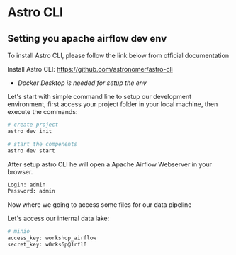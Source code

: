 # Astro CLI
## Setting you apache airflow dev env


To install Astro CLI, please follow the link below from official documentation

Install Astro CLI:
https://github.com/astronomer/astro-cli

* *Docker Desktop is needed for setup the env*

Let's start with simple command line to setup our development environment, first access your project folder in your local machine, then execute the commands:

```sh
# create project 
astro dev init

# start the compenents
astro dev start
```

After setup astro CLI he will open a Apache Airflow Webserver in your browser.

```sh
Login: admin
Password: admin
```

Now where we going to access some files for our data pipeline

Let's access our internal data lake:

```sh
# minio
access_key: workshop_airflow
secret_key: w0rks6p@1rfl0
```

